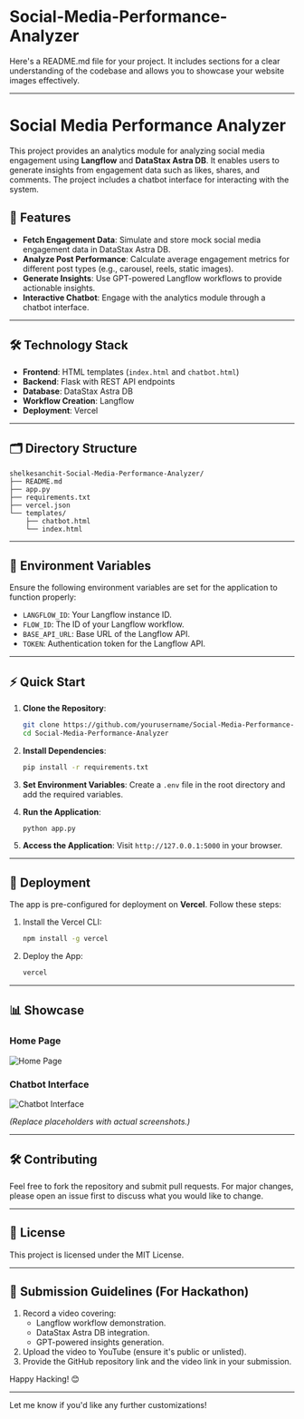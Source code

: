 # Social-Media-Performance-Analyzer

Here's a README.md file for your project. It includes sections for a clear understanding of the codebase and allows you to showcase your website images effectively.

---

# Social Media Performance Analyzer

This project provides an analytics module for analyzing social media engagement using **Langflow** and **DataStax Astra DB**. It enables users to generate insights from engagement data such as likes, shares, and comments. The project includes a chatbot interface for interacting with the system.

## 🚀 Features

- **Fetch Engagement Data**: Simulate and store mock social media engagement data in DataStax Astra DB.
- **Analyze Post Performance**: Calculate average engagement metrics for different post types (e.g., carousel, reels, static images).
- **Generate Insights**: Use GPT-powered Langflow workflows to provide actionable insights.
- **Interactive Chatbot**: Engage with the analytics module through a chatbot interface.

---

## 🛠️ Technology Stack

- **Frontend**: HTML templates (`index.html` and `chatbot.html`)
- **Backend**: Flask with REST API endpoints
- **Database**: DataStax Astra DB
- **Workflow Creation**: Langflow
- **Deployment**: Vercel

---

## 🗂️ Directory Structure

```
shelkesanchit-Social-Media-Performance-Analyzer/
├── README.md
├── app.py
├── requirements.txt
├── vercel.json
└── templates/
    ├── chatbot.html
    └── index.html
```

---

## 🧩 Environment Variables

Ensure the following environment variables are set for the application to function properly:

- `LANGFLOW_ID`: Your Langflow instance ID.
- `FLOW_ID`: The ID of your Langflow workflow.
- `BASE_API_URL`: Base URL of the Langflow API.
- `TOKEN`: Authentication token for the Langflow API.

---

## ⚡ Quick Start

1. **Clone the Repository**:
   ```bash
   git clone https://github.com/yourusername/Social-Media-Performance-Analyzer.git
   cd Social-Media-Performance-Analyzer
   ```

2. **Install Dependencies**:
   ```bash
   pip install -r requirements.txt
   ```

3. **Set Environment Variables**:
   Create a `.env` file in the root directory and add the required variables.

4. **Run the Application**:
   ```bash
   python app.py
   ```

5. **Access the Application**:
   Visit `http://127.0.0.1:5000` in your browser.

---

## 🚀 Deployment

The app is pre-configured for deployment on **Vercel**. Follow these steps:

1. Install the Vercel CLI:
   ```bash
   npm install -g vercel
   ```

2. Deploy the App:
   ```bash
   vercel
   ```

---

## 📊 Showcase

### Home Page
![Home Page](https://via.placeholder.com/800x400?text=Home+Page)

### Chatbot Interface
![Chatbot Interface](https://via.placeholder.com/800x400?text=Chatbot+Interface)

*(Replace placeholders with actual screenshots.)*

---

## 🛠️ Contributing

Feel free to fork the repository and submit pull requests. For major changes, please open an issue first to discuss what you would like to change.

---

## 📜 License

This project is licensed under the MIT License.

---

## 🎥 Submission Guidelines (For Hackathon)

1. Record a video covering:
   - Langflow workflow demonstration.
   - DataStax Astra DB integration.
   - GPT-powered insights generation.
2. Upload the video to YouTube (ensure it's public or unlisted).
3. Provide the GitHub repository link and the video link in your submission.

Happy Hacking! 😊

---

Let me know if you'd like any further customizations!
